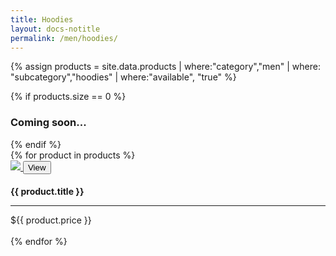 ```yaml
---
title: Hoodies
layout: docs-notitle
permalink: /men/hoodies/
---
```


{% assign products = site.data.products | where:"category","men" | where: "subcategory","hoodies" | where:"available", "true" %}

<div>
{% if products.size == 0 %}
    <h3>Coming soon...</h3>
{% endif %}
    <div class="row">
        {% for product in products %}
            <div class="col-md-4 img-container">
            <a href="{{ site.baseurl }}/{{ product.category }}/{{ product.subcategory }}/{{ product.title | downcase | replace: " ", "-" | replace: ":", "" }}/">
            <img src="{{ site.baseurl }}/img/{{ product.image }}" class="img-thumbnail" style="max-height: 195px;">
            <button class="btn btn-success enabled middle">
            View
            </button>
            </a>
            <h2 class="product-titlex" style="font-size: 14px;"> {{ product.title }}</h2>
            <hr>
            <span class="price">${{ product.price }}</span><br><br>
            </div>
        {% endfor %}
    </div>
</div>    
